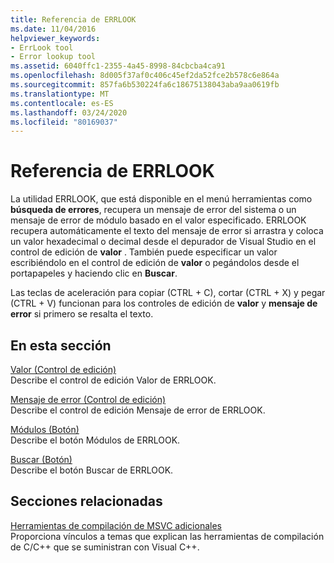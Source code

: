 ```yaml
---
title: Referencia de ERRLOOK
ms.date: 11/04/2016
helpviewer_keywords:
- ErrLook tool
- Error lookup tool
ms.assetid: 6040ffc1-2355-4a45-8998-84cbcba4ca91
ms.openlocfilehash: 8d005f37af0c406c45ef2da52fce2b578c6e864a
ms.sourcegitcommit: 857fa6b530224fa6c18675138043aba9aa0619fb
ms.translationtype: MT
ms.contentlocale: es-ES
ms.lasthandoff: 03/24/2020
ms.locfileid: "80169037"
---
```

# <a name="errlook-reference"></a>Referencia de ERRLOOK

La utilidad ERRLOOK, que está disponible en el menú herramientas como **búsqueda de errores**, recupera un mensaje de error del sistema o un mensaje de error de módulo basado en el valor especificado. ERRLOOK recupera automáticamente el texto del mensaje de error si arrastra y coloca un valor hexadecimal o decimal desde el depurador de Visual Studio en el control de edición de **valor** . También puede especificar un valor escribiéndolo en el control de edición de **valor** o pegándolos desde el portapapeles y haciendo clic en **Buscar**.

Las teclas de aceleración para copiar (CTRL + C), cortar (CTRL + X) y pegar (CTRL + V) funcionan para los controles de edición de **valor** y **mensaje de error** si primero se resalta el texto.

## <a name="in-this-section"></a>En esta sección

[Valor (Control de edición)](value-edit-control.md)<br/>
Describe el control de edición Valor de ERRLOOK.

[Mensaje de error (Control de edición)](error-message-edit-control.md)<br/>
Describe el control de edición Mensaje de error de ERRLOOK.

[Módulos (Botón)](modules-button.md)<br/>
Describe el botón Módulos de ERRLOOK.

[Buscar (Botón)](look-up-button.md)<br/>
Describe el botón Buscar de ERRLOOK.

## <a name="related-sections"></a>Secciones relacionadas

[Herramientas de compilación de MSVC adicionales](c-cpp-build-tools.md)<br/>
Proporciona vínculos a temas que explican las herramientas de compilación de C/C++ que se suministran con Visual C++.
